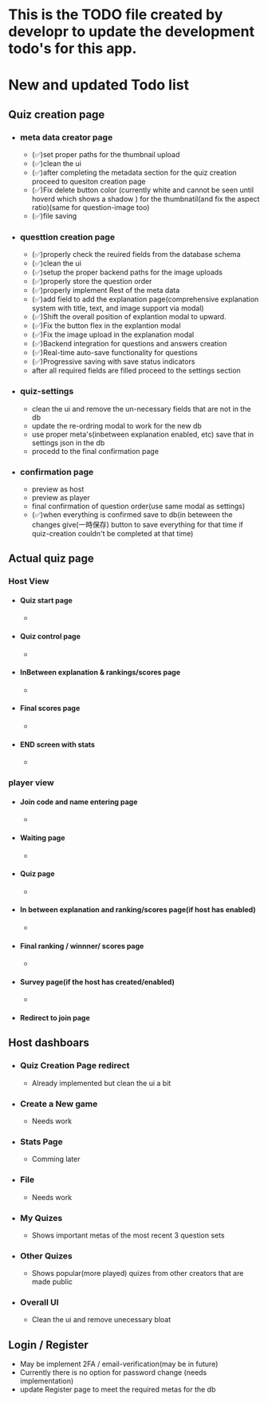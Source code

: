 # This is the TODO file created by developr to update the development todo's for this app.
# New and updated Todo list

## Quiz creation page

- ### meta data creator page
    - (✅)set proper paths for the thumbnail upload
    - (✅)clean the ui
    - (✅)after completing the metadata section for the quiz creation proceed to quesiton creation page
    - (✅)Fix delete button color (currently white and cannot be seen until hoverd which shows a shadow ) for the thumbnatil(and fix the aspect ratio)(same for question-image too)
    - (✅)file saving
- ### questtion creation page
    - (✅)properly check the reuired fields from the database schema 
    - (✅)clean the ui 
    - (✅)setup the proper backend paths for the image uploads
    - (✅)properly store the question order 
    - (✅)properly implement Rest of the meta data
    - (✅)add field to add the explanation page(comprehensive explanation system with title, text, and image support via modal)
    - (✅)Shift the overall position of explantion modal to upward.
    - (✅)Fix the button flex in the explantion modal
    - (✅)Fix the image upload in the explanation modal
    - (✅)Backend integration for questions and answers creation
    - (✅)Real-time auto-save functionality for questions
    - (✅)Progressive saving with save status indicators
    - after all required fields are filled proceed to the settings section
- ### quiz-settings
    - clean the ui and remove the un-necessary fields that are not in the db
    - update the re-ordring modal to work for the new db
    - use proper meta's(inbetween explanation enabled, etc) save that in settings json in the db
    - procedd to the final confirmation page
- ### confirmation page
    - preview as host
    - preview as player
    - final confirmation of question order(use same modal as settings)
    - (✅)when everything is confirmed save to db(in beteween the changes give(一時保存) button to save everything for that time if quiz-creation  couldn't be completed at that time)

## Actual quiz page

### Host View
- #### Quiz start page
    - 
- #### Quiz control page
    -  
- #### InBetween explanation & rankings/scores page
    - 
- #### Final scores page
    - 
- #### END screen with stats
    - 
### player view
- #### Join code and name entering page
    - 
- #### Waiting page
    - 
- #### Quiz page
    - 
- #### In between explanation and ranking/scores page(if host has enabled)
    - 
- #### Final ranking / winnner/ scores page
    -  
- #### Survey page(if the host has created/enabled)
    - 
- #### Redirect to join page

## Host dashboars
- ### Quiz Creation Page redirect
    - Already implemented but clean the ui a bit
- ### Create a New game
    - Needs work
- ### Stats Page
    - Comming later
- ### File
    - Needs work
- ### My Quizes
    - Shows important metas of the most recent 3 question sets
- ### Other Quizes
    - Shows popular(more played) quizes from other creators that are made public
- ### Overall UI
    - Clean the ui and remove unecessary bloat

## Login / Register
- May be implement 2FA / email-verification(may be in future)
- Currently there is no option for password change (needs implementation)
- update Register page to meet the required metas for the db